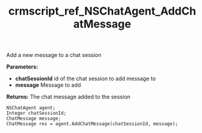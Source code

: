 ﻿---
title: crmscript_ref_NSChatAgent_AddChatMessage
description: ChatMessage AddChatMessage(Integer chatSessionId, ChatMessage message)
intellisense: NSChatAgent.AddChatMessage
keywords: NSChatAgent,AddChatMessage
so.topic: reference
---

Add a new message to a chat session

**Parameters:**
 - **chatSessionId** id of the chat session to add message to
 - **message** Message to add

**Returns:** The chat message added to the session

```crmscript
NSChatAgent agent;
Integer chatSessionId;
ChatMessage message;
ChatMessage res = agent.AddChatMessage(chatSessionId, message);
```


